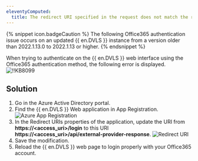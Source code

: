 ```yaml
---
eleventyComputed:
  title: The redirect URI specified in the request does not match the redirect URI configured for the application
---
```

{% snippet icon.badgeCaution %}
The following Office365 authentication issue occurs on an updated {{ en.DVLS }} instance from a version older than 2022.1.13.0 to 2022.1.13 or higher.
{% endsnippet %}

When trying to authenticate on the {{ en.DVLS }} web interface using the Office365 authentication method, the following error is displayed.
![!!KB8099](https://cdnweb.devolutions.net/docs/docs_en_kb_KB8099.png)

## Solution

1. Go in the Azure Active Directory portal.
1. Find the {{ en.DVLS }} Web application in App Registration.
![Azure App Registration](https://cdnweb.devolutions.net/docs/docs_en_kb_KB8100.png)
1. In the Redirect URIs properties of the application, update the URI from **https://<access_uri>/login** to this URI **https://<access_uri>/api/external-provider-response**.
![Redirect URI](https://cdnweb.devolutions.net/docs/docs_en_kb_KB8101.png)
1. Save the modification.
1. Reload the {{ en.DVLS }} web page to login properly with your Office365 account.
